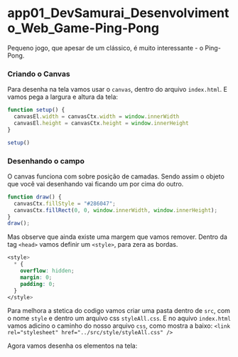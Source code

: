 # app01_DevSamurai_Desenvolvimento_Web_Game-Ping-Pong
Pequeno jogo, que apesar de um clássico, é muito interessante - o Ping-Pong.

### Criando o Canvas
Para desenha na tela vamos usar o `canvas`, dentro do arquivo `index.html`.
E vamos pega a largura e altura da tela:
```js
function setup() {
  canvasEl.width = canvasCtx.width = window.innerWidth
  canvasEl.height = canvasCtx.height = window.innerHeight
}

setup()
```

### Desenhando o campo
O canvas funciona com sobre posição de camadas.
Sendo assim o objeto que você vai desenhando vai ficando um por cima do outro.
```js
function draw() {
  canvasCtx.fillStyle = "#286047";
  canvasCtx.fillRect(0, 0, window.innerWidth, window.innerHeight);
}
draw();
```
Mas observe que ainda existe uma margem que vamos remover.
Dentro da tag `<head>` vamos definir um `<style>`, para zera as bordas.
```css
<style>
  * {
    overflow: hidden;
    margin: 0;
    padding: 0;
  }
</style>
```
Para melhora a stetica do codigo vamos criar uma pasta dentro de `src`, com o nome `style` e dentro um arquivo css `styleAll.css`.
E no aquivo `index.html` vamos adicino o caminho do nosso arquivo `css`, como mostra a baixo:
`<link rel="stylesheet" href="../src/style/styleAll.css" />`

Agora vamos desenha os elementos na tela:
```

```
